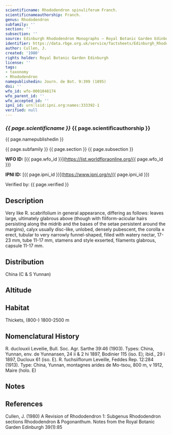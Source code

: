 ```yaml
---
scientificname: Rhododendron spinuliferum Franch.
scientificnameauthorship: Franch.
genus: Rhododendron
subfamily: ''
section: ''
subsection: ''
source: Edinburgh Rhododendron Monographs – Royal Botanic Garden Edinburgh
identifier: https://data.rbge.org.uk/service/factsheets/Edinburgh_Rhododendron_Monographs.xhtml
author: Cullen, J.
created: '1980'
rights holder: Royal Botanic Garden Edinburgh
license: ''
tags:
- taxonomy
- Rhododendron
namepublishedin: Journ. de Bot. 9:399 (1895)
doi: ''
wfo_id: wfo-0001048174
wfo_parent_id: ''
wfo_accepted_id: ''
ipni_id: urn:lsid:ipni.org:names:333392-1
verified: null
---
```

### _{{ page.scientificname }}_ {{ page.scientificauthorship }}
 {{ page.namepublishedin }}

{{ page.subfamily }} {{ page.section }} {{ page.subsection }}

**WFO ID:** [{{ page.wfo_id }}](https://list.worldfloraonline.org/{{ page.wfo_id }})

**IPNI ID:** [{{ page.ipni_id }}](https://www.ipni.org/n/{{ page.ipni_id }})

Verified by: {{ page.verified }}



## Description
Very like R. scabrifolium in general appearance, differing as follows: leaves large, ultimately glabrous above (though with filiform-acicular hairs persisting along the midrib and the bases of the setae persistent around the margins), calyx usually disc-like, unlobed, densely pubescent, the corolla ± erect, tubular to very narrowly funnel-shaped, filled with watery nectar, 17-23 mm, tube 11-17 mm, stamens and style exserted, filaments glabrous, capsule 11-17 mm.

## Distribution
China (C & S Yunnan)

## Altitude


## Habitat
Thickets, (800-) 1800-2500 m

## Nomenclatural History
R. duclouxii Leveilie, Bull. Soc. Agr. Sarthe 39:46 (1903). Types: China, Yunnan, env. de Yunnansen, 24 ii & 2 hi 1897, Bodinier 115 (iso. E); ibid., 29 i 1897, Ducloux 61 (iso. E). R. fuchsiiflorum Leveille, Feddes Rep. 12:284 (1913). Type: China, Yunnan, montagnes arides de Mo-tsou, 800 m, v 1912, Maire (holo. E)
                       
## Notes


## References

Cullen, J. (1980) A Revision of Rhododendron 1: Subgenus Rhododendron sections Rhododendron & Pogonanthum. Notes from the Royal Botanic Garden Edinburgh 39(1):85
